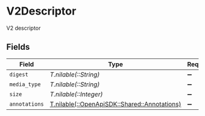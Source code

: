 # V2Descriptor

V2 descriptor


## Fields

| Field                                                                              | Type                                                                               | Required                                                                           | Description                                                                        |
| ---------------------------------------------------------------------------------- | ---------------------------------------------------------------------------------- | ---------------------------------------------------------------------------------- | ---------------------------------------------------------------------------------- |
| `digest`                                                                           | *T.nilable(::String)*                                                              | :heavy_minus_sign:                                                                 | Digest                                                                             |
| `media_type`                                                                       | *T.nilable(::String)*                                                              | :heavy_minus_sign:                                                                 | Media type                                                                         |
| `size`                                                                             | *T.nilable(::Integer)*                                                             | :heavy_minus_sign:                                                                 | Size                                                                               |
| `annotations`                                                                      | [T.nilable(::OpenApiSDK::Shared::Annotations)](../../models/shared/annotations.md) | :heavy_minus_sign:                                                                 | Annotations                                                                        |